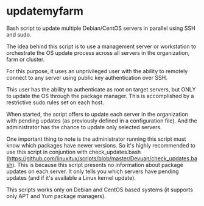 # updatemyfarm
Bash script to update multiple Debian/CentOS servers in parallel using SSH and sudo.

The idea behind this script is to use a management server or workstation to orchestrate the OS update process across all servers in the organization, farm or cluster.

For this purpose, it uses an unprivileged user with the ability to remotely connect to any server using public key authentication over SSH.

This user has the ability to authenticate as root on target servers, but ONLY to update the OS through the package manager. This is accomplished by a restrictive sudo rules set on each host.

When started, the script offers to update each server in the organization with pending updates (as previously defined in a configuration file). And the administrator has the chance to update only selected servers.

One important thing to note is the administrator running this script must know which packages have newer versions. So it's highly recommended to use this script in conjuntion with check_updates.bash (https://github.com/linuxitux/scripts/blob/master/Devuan/check_updates.bash). This is because this script presents no information about package updates on each server. It only tells you which servers have pending updates (and if it's available a Linux kernel update).

This scripts works only on Debian and CentOS based systems (it supports only APT and Yum package managers).
